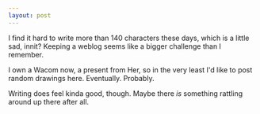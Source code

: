 ```yaml
---
layout: post
---
```

I find it hard to write more than 140 characters these days, which is a little sad, innit? Keeping a weblog seems like a bigger challenge than I remember.

I own a Wacom now, a present from Her, so in the very least I'd like to post random drawings here. Eventually. Probably.

Writing does feel kinda good, though. Maybe there _is_ something rattling around up there after all.